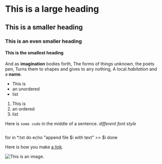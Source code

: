 # This is a large heading

## This is a smaller heading

### This is an even smaller heading

#### This is the smallest heading

And as **imagination** bodies forth,
The forms of things *unknown*, the poets pen,
Turns them to shapes and gives to airy nothing,
A local *habitation* and a **name**.

- This is
- an unordered
- list

1. This is
2. an ordered
3. list

Here is `some code` in the middle of a sentence.
*different font style*

```
```
for in *.txt
do
    echo "append file $i with text" >> $i
done

Here is how you make [a link](https://www.wikipedia.org/).

![This is an image.](https://github.com/yihui/xaringan/releases/download/v0.0.2/karl-moustache.jpg)
